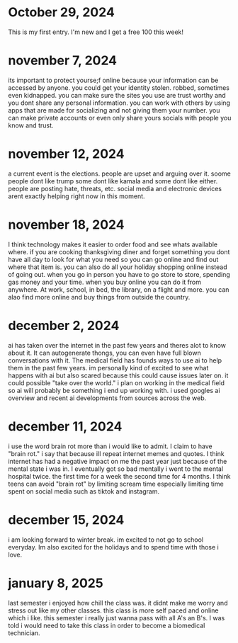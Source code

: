 # October 29, 2024

This is my first entry. I'm new and I get a free 100 this week!
# november 7, 2024
 its important to protect yourse;f online because your information can be accessed by anyone. you could get your identity stolen. robbed, sometimes even kidnapped. you can make sure the sites you use are trust worthy and you dont share any personal information. you can work with others by using apps that are made for socializing and not giving them your number. you can make private accounts or even only share yours socials with people you know and trust.
# november 12, 2024
a current event is the elections. people are upset and arguing over it. soome people dont like trump some dont like kamala and some dont like either. people are posting hate, threats, etc. social media and electronic devices arent exactly helping right now in this moment.
# november 18, 2024
I think technology makes it easier to order food and see whats available where. if you are cooking thanksgiving diner and forget something you dont have all day to look for what you need so you can go online and find out where that item is. you can also do all your holiday shopping online instead of going out. when you go in person you have to go store to store, spending gas money and your time. when you buy online you can do it from anywhere. At work, school, in bed, the library, on a flight and more. you can alao find more online and buy things from outside the country.
# december 2, 2024
ai has taken over the internet in the past few years and theres alot to know about it. It can autogenerate thongs, you can even have full blown conversations with it. The medical field has founds ways to use ai to help them in the past few years. im personally kind of excited to see what happens with ai but also scared because this could cause issues later on. it could possible "take over the world."  i plan on working in the medical field so ai will probably be something i end up working with. i used googles ai overview and recent ai developments from sources across the web.
# december 11, 2024
i use the word brain rot more than i would like to admit. I claim to have "brain rot." i say that because ill repeat internet memes and quotes. I think internet has had a negative impact on me the past year just because of the mental state i was in. I eventually got so bad mentally i went to the mental hospital twice. the first time for a week the second time for 4 months. I think teens can avoid "brain rot" by limiting scream time especially limiting time spent on social media such as tiktok and instagram.
# december 15, 2024
i am looking forward to winter break. im excited to not go to school everyday. Im also excited for the holidays and to spend time with those i love.
# january 8, 2025
last semester i enjoyed how chill the class was. it didnt make me worry and stress out like my other classes. this class is more self paced and online which i like. this semester i really just wanna pass with all 
A's an B's. I was told i would need to take this class in order to become a biomedical technician.
